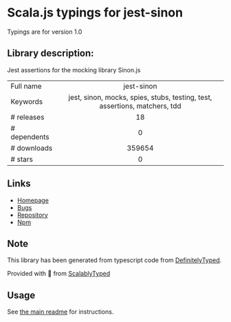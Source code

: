 
# Scala.js typings for jest-sinon

Typings are for version 1.0

## Library description:
Jest assertions for the mocking library Sinon.js

|                    |                 |
| ------------------ | :-------------: |
| Full name          | jest-sinon |
| Keywords           | jest, sinon, mocks, spies, stubs, testing, test, assertions, matchers, tdd |
| # releases         | 18 |
| # dependents       | 0 |
| # downloads        | 359654 |
| # stars            | 0 |

## Links
- [Homepage](https://github.com/djkf/jest-sinon#readme)
- [Bugs](https://github.com/djkf/jest-sinon/issues)
- [Repository](https://github.com/djkf/jest-sinon)
- [Npm](https://www.npmjs.com/package/jest-sinon)
    


## Note
This library has been generated from typescript code from [DefinitelyTyped](https://definitelytyped.org).

Provided with :purple_heart: from [ScalablyTyped](https://github.com/oyvindberg/ScalablyTyped)

## Usage
See [the main readme](../../readme.md) for instructions.


